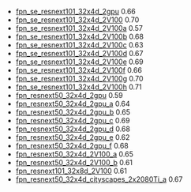 * [fpn_se_resnext101_32x4d_2gpu](configs/fpn_se_resnext101_32x4d_cityscapes_2gpu.py) 0.66
* [fpn_se_resnext101_32x4d_2V100](configs/fpn_se_resnext101_32x4d_cityscapes_2V100.py) 0.70
* [fpn_se_resnext101_32x4d_2V100a](configs/fpn_se_resnext101_32x4d_cityscapes_2V100a.py) 0.57
* [fpn_se_resnext101_32x4d_2V100b](configs/fpn_se_resnext101_32x4d_cityscapes_2V100a.py) 0.68
* [fpn_se_resnext101_32x4d_2V100c](configs/fpn_se_resnext101_32x4d_cityscapes_2V100c.py) 0.63
* [fpn_se_resnext101_32x4d_2V100d](configs/fpn_se_resnext101_32x4d_cityscapes_2V100d.py) 0.67
* [fpn_se_resnext101_32x4d_2V100e](configs/fpn_se_resnext101_32x4d_cityscapes_2V100e.py) 0.69
* [fpn_se_resnext101_32x4d_2V100f](configs/fpn_se_resnext101_32x4d_cityscapes_2V100f.py) 0.66
* [fpn_se_resnext101_32x4d_2V100g](configs/fpn_se_resnext101_32x4d_cityscapes_2V100g.py) 0.70
* [fpn_se_resnext101_32x4d_2V100h](configs/fpn_se_resnext101_32x4d_cityscapes_2V100g.py) 0.71
* [fpn_resnext50_32x4d_2gpu](configs/fpn_resnext50_32x4d_cityscapes_2gpu.py) 0.59
* [fpn_resnext50_32x4d_2gpu_a](configs/fpn_resnext50_32x4d_cityscapes_2gpu_a.py) 0.64
* [fpn_resnext50_32x4d_2gpu_b](configs/fpn_resnext50_32x4d_cityscapes_2gpu_b.py) 0.65
* [fpn_resnext50_32x4d_2gpu_c](configs/fpn_resnext50_32x4d_cityscapes_2gpu_c.py) 0.69
* [fpn_resnext50_32x4d_2gpu_d](configs/fpn_resnext50_32x4d_cityscapes_2gpu_d.py) 0.68
* [fpn_resnext50_32x4d_2gpu_e](configs/fpn_resnext50_32x4d_cityscapes_2gpu_e.py) 0.62
* [fpn_resnext50_32x4d_2gpu_f](configs/fpn_resnext50_32x4d_cityscapes_2gpu_f.py) 0.68
* [fpn_resnext50_32x4d_2V100_a](configs/fpn_resnext50_32x4d_cityscapes_2V100_a.py) 0.65
* [fpn_resnext50_32x4d_2V100_b](configs/fpn_resnext50_32x4d_cityscapes_2V100_b.py) 0.61
* [fpn_resnext101_32x8d_2V100](configs/fpn_resnext101_32x8d_2V100.py) 0.61
* [fpn_resnext50_32x4d_cityscapes_2x2080Ti_a](configs/fpn_resnext50_32x4d_cityscapes_2x2080Ti_a.py) 0.67
